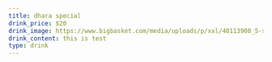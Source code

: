 ```yaml
---
title: dhara special
drink_price: $20
drink_image: https://www.bigbasket.com/media/uploads/p/xxl/40113908_5-sting-energy-drink.jpg
drink_content: this is test
type: drink
---
```

